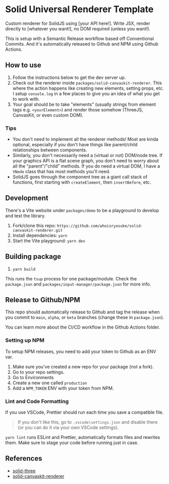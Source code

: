 # Solid Universal Renderer Template

Custom renderer for SolidJS using [your API here!]. Write JSX, render directly to [whatever you want!], no DOM required (unless you want!).

This is setup with a Semantic Release workflow based off Conventional Commits. And it's automatically released to Github and NPM using Github Actions.

## How to use

1. Follow the instructions below to get the dev server up.
1. Check out the renderer inside `packages/solid-canvaskit-renderer`. This where the action happens like creating new elements, setting props, etc. I setup `console.log` in a few places to give you an idea of what you get to work with.
1. Your goal should be to take "elements" (usually strings from element tags e.g. `<yourElement>`) and render those somehow (ThreeJS, CanvasKit, or even custom DOM).

### Tips

- You don't need to implement all the renderer methods! Most are kinda optional, especially if you don't have things like parent/child relationships between components.
- Similarly, you don't necessarily need a (virtual or not) DOM/node tree. If your graphics API is a flat scene graph, you don't need to worry about all the "parent"/"child" methods. If you do need a virtual DOM, I have a `VNode` class that has most methods you'll need.
- SolidJS goes through the component tree as a giant call stack of functions, first starting with `createElement`, then `insertBefore`, etc.

## Development

There's a Vite website under `packages/demo` to be a playground to develop and test the library.

1. Fork/clone this repo: `https://github.com/whoisryosuke/solid-canvaskit-renderer.git`
1. Install dependencies: `yarn`
1. Start the Vite playground: `yarn dev`

## Building package

1. `yarn build`

This runs the `tsup` process for one package/module. Check the `package.json` and `packages/input-manager/package.json` for more info.

## Release to Github/NPM

This repo should automatically release to Github and tag the release when you commit to `main`, `alpha`, or `beta` branches (change these in `package.json`).

You can learn more about the CI/CD workflow in the Github Actions folder.

### Setting up NPM

To setup NPM releases, you need to add your token to Github as an ENV var.

1. Make sure you've created a new repo for your package (not a fork).
1. Go to your repo settings.
1. Go to Environments
1. Create a new one called `production`
1. Add a `NPM_TOKEN` ENV with your token from NPM.

### Lint and Code Formatting

If you use VSCode, Prettier should run each time you save a compatible file.

> If you don't like this, go to `.vscode\settings.json` and disable there (or you can do it via your own VSCode settings).

`yarn lint` runs ESLint and Prettier, automatically formats files and rewrites them. Make sure to stage your code before running just in case.

## References

- [solid-three](https://github.com/nksaraf/solid-three/)
- [solid-canvaskit-renderer](https://github.com/whoisryosuke/solid-canvaskit-renderer)

